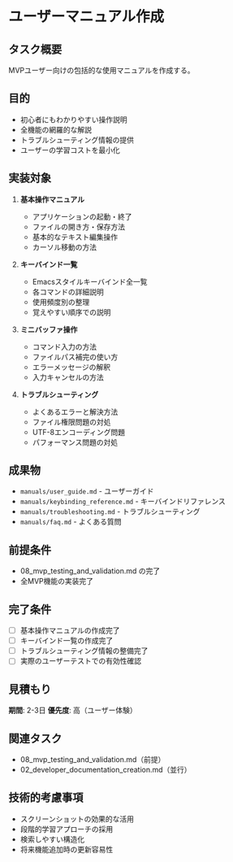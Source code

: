 # ユーザーマニュアル作成

## タスク概要
MVPユーザー向けの包括的な使用マニュアルを作成する。

## 目的
- 初心者にもわかりやすい操作説明
- 全機能の網羅的な解説
- トラブルシューティング情報の提供
- ユーザーの学習コストを最小化

## 実装対象
1. **基本操作マニュアル**
   - アプリケーションの起動・終了
   - ファイルの開き方・保存方法
   - 基本的なテキスト編集操作
   - カーソル移動の方法

2. **キーバインド一覧**
   - Emacsスタイルキーバインド全一覧
   - 各コマンドの詳細説明
   - 使用頻度別の整理
   - 覚えやすい順序での説明

3. **ミニバッファ操作**
   - コマンド入力の方法
   - ファイルパス補完の使い方
   - エラーメッセージの解釈
   - 入力キャンセルの方法

4. **トラブルシューティング**
   - よくあるエラーと解決方法
   - ファイル権限問題の対処
   - UTF-8エンコーディング問題
   - パフォーマンス問題の対処

## 成果物
- `manuals/user_guide.md` - ユーザーガイド
- `manuals/keybinding_reference.md` - キーバインドリファレンス
- `manuals/troubleshooting.md` - トラブルシューティング
- `manuals/faq.md` - よくある質問

## 前提条件
- 08_mvp_testing_and_validation.md の完了
- 全MVP機能の実装完了

## 完了条件
- [ ] 基本操作マニュアルの作成完了
- [ ] キーバインド一覧の作成完了
- [ ] トラブルシューティング情報の整備完了
- [ ] 実際のユーザーテストでの有効性確認

## 見積もり
**期間**: 2-3日
**優先度**: 高（ユーザー体験）

## 関連タスク
- 08_mvp_testing_and_validation.md（前提）
- 02_developer_documentation_creation.md（並行）

## 技術的考慮事項
- スクリーンショットの効果的な活用
- 段階的学習アプローチの採用
- 検索しやすい構造化
- 将来機能追加時の更新容易性